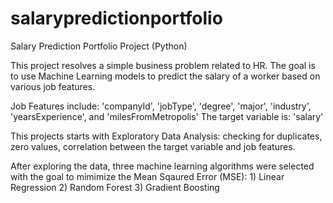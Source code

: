 # salarypredictionportfolio
Salary Prediction Portfolio Project (Python)

This project resolves a simple business problem related to HR. The goal is to use Machine Learning models to predict the salary of a worker based on various job features. 

Job Features include: 'companyId', 'jobType', 'degree', 'major', 'industry', 'yearsExperience', and 'milesFromMetropolis'
The target variable is: 'salary' 

This projects starts with Exploratory Data Analysis: checking for duplicates, zero values, correlation between the target variable and job features.

After exploring the data, three machine learning algorithms were selected with the goal to mimimize the Mean Sqaured Error (MSE): 1) Linear Regression 2) Random Forest 3) Gradient Boosting 
